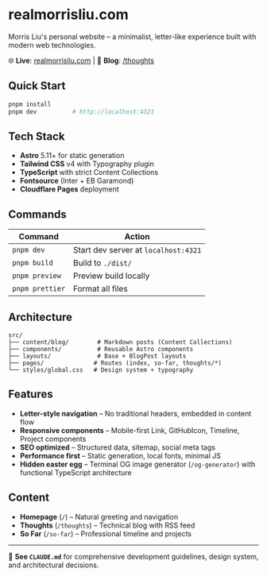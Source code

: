 # realmorrisliu.com

Morris Liu's personal website – a minimalist, letter-like experience built with modern web technologies.

🌐 **Live**: [realmorrisliu.com](https://realmorrisliu.com) | 📝 **Blog**: [/thoughts](https://realmorrisliu.com/thoughts)

## Quick Start

```bash
pnpm install
pnpm dev          # http://localhost:4321
```

## Tech Stack

- **Astro** 5.11+ for static generation
- **Tailwind CSS** v4 with Typography plugin
- **TypeScript** with strict Content Collections
- **Fontsource** (Inter + EB Garamond)
- **Cloudflare Pages** deployment

## Commands

| Command         | Action                                   |
| --------------- | ---------------------------------------- |
| `pnpm dev`      | Start dev server at `localhost:4321`    |
| `pnpm build`    | Build to `./dist/`                       |
| `pnpm preview`  | Preview build locally                    |
| `pnpm prettier` | Format all files                         |

## Architecture

```
src/
├── content/blog/        # Markdown posts (Content Collections)
├── components/          # Reusable Astro components
├── layouts/             # Base + BlogPost layouts  
├── pages/              # Routes (index, so-far, thoughts/*)
└── styles/global.css   # Design system + typography
```

## Features

- **Letter-style navigation** – No traditional headers, embedded in content flow
- **Responsive components** – Mobile-first Link, GitHubIcon, Timeline, Project components
- **SEO optimized** – Structured data, sitemap, social meta tags
- **Performance first** – Static generation, local fonts, minimal JS
- **Hidden easter egg** – Terminal OG image generator (`/og-generator`) with functional TypeScript architecture

## Content

- **Homepage** (`/`) – Natural greeting and navigation
- **Thoughts** (`/thoughts`) – Technical blog with RSS feed  
- **So Far** (`/so-far`) – Professional timeline and projects

---

📖 **See `CLAUDE.md`** for comprehensive development guidelines, design system, and architectural decisions.

